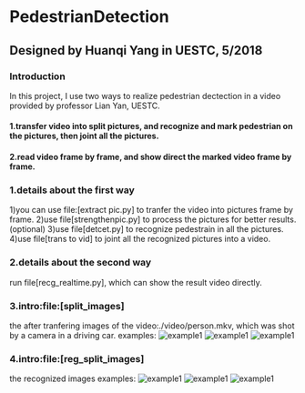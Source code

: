 # PedestrianDetection
## Designed by Huanqi Yang in UESTC, 5/2018
### Introduction 
In this project, I use two ways to realize pedestrian dectection in a video provided by professor Lian Yan, UESTC. 
#### 1.transfer video into split pictures, and recognize and mark pedestrian on the pictures, then joint all the pictures.
#### 2.read video frame by frame, and show direct the marked video frame by frame.
### 1.details about the first way
1)you can use file:[extract pic.py] to tranfer the video into pictures frame by frame.
2)use file[strengthenpic.py] to process the pictures for better results.(optional)
3)use file[detcet.py] to recognize pedestrain in all the pictures.
4)use file[trans to vid] to joint all the recognized pictures into a video.
### 2.details about the second way
run file[recg_realtime.py], which can show the result video directly.
### 3.intro:file:[split_images]
the after tranfering images of the video:./video/person.mkv, which was shot by a camera in a driving car.
examples:
![example1](split_images/images100000000000.png)
![example1](split_images/images69800000000000.png)
![example1](split_images/images82900000000000.png)
### 4.intro:file:[reg_split_images]
the recognized images
examples:
![example1](reg_split_images/images00000008.png)
![example1](reg_split_images/images00000171.png)
![example1](reg_split_images/images00000191.png)
